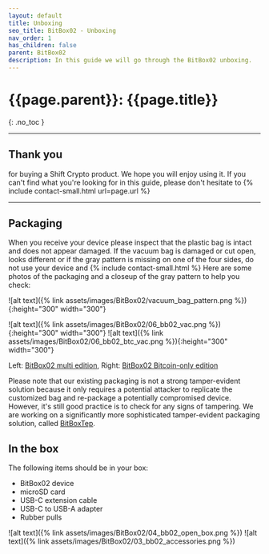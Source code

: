```yaml
---
layout: default
title: Unboxing
seo_title: BitBox02 - Unboxing
nav_order: 1
has_children: false
parent: BitBox02
description: In this guide we will go through the BitBox02 unboxing.
---
```


# {{page.parent}}: {{page.title}}
{: .no_toc }

---

## Thank you

for buying a Shift Crypto product. We hope you will enjoy using it. If you can't find what you're looking for in this guide, please don't hesitate to {% include contact-small.html url=page.url %}

---

## Packaging

When you receive your device please inspect that the plastic bag is intact and does not appear damaged. If the vacuum bag is damaged or cut open, looks different or if the gray pattern is missing on one of the four sides, do not use your device and {% include contact-small.html %}
Here are some photos of the packaging and a closeup of the gray pattern to help you check:


![alt text]({% link assets/images/BitBox02/vacuum_bag_pattern.png %}){:height="300" width="300"}

![alt text]({% link assets/images/BitBox02/06_bb02_vac.png %}){:height="300" width="300"}
![alt text]({% link assets/images/BitBox02/06_bb02_btc_vac.png %}){:height="300" width="300"}

Left: [BitBox02 multi edition](https://shiftcrypto.ch/bitbox02/), Right: [BitBox02 Bitcoin-only edition](https://shiftcrypto.ch/bitbox02/)

Please note that our existing packaging is not a strong tamper-evident solution because it only requires a potential attacker to replicate the customized bag and re-package a potentially compromised device. However, it's still good practice is to check for any signs of tampering. We are working on a significantly more sophisticated tamper-evident packaging solution, called [BitBoxTep](https://tep.shiftcrypto.ch/).



## In the box

The following items should be in your box:
* BitBox02 device
* microSD card
* USB-C extension cable
* USB-C to USB-A adapter
* Rubber pulls

![alt text]({% link assets/images/BitBox02/04_bb02_open_box.png %})
![alt text]({% link assets/images/BitBox02/03_bb02_accessories.png %})
